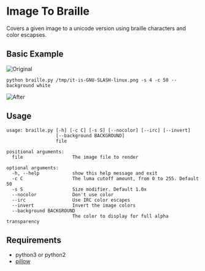 # Image To Braille
Covers a given image to a unicode version using braille characters and color escapses.

## Basic Example
![Original](https://upload.wikimedia.org/wikipedia/commons/e/ee/GNU%2BLinux.png)

`python braille.py /tmp/it-is-GNU-SLASH-linux.png -s 4 -c 50 --background white`

![After](http://puu.sh/n4m1L/e54e4750a0.png)

## Usage
```
usage: braille.py [-h] [-c C] [-s S] [--nocolor] [--irc] [--invert]
                  [--background BACKGROUND]
                  file

positional arguments:
  file                  The image file to render

optional arguments:
  -h, --help            show this help message and exit
  -c C                  The luma cutoff amount, from 0 to 255. Default 50
  -s S                  Size modifier. Default 1.0x
  --nocolor             Don't use color
  --irc                 Use IRC color escapes
  --invert              Invert the image colors
  --background BACKGROUND
                        The color to display for full alpha transparency
```

## Requirements
* python3 or python2
* [pillow](http://python-pillow.org/)
